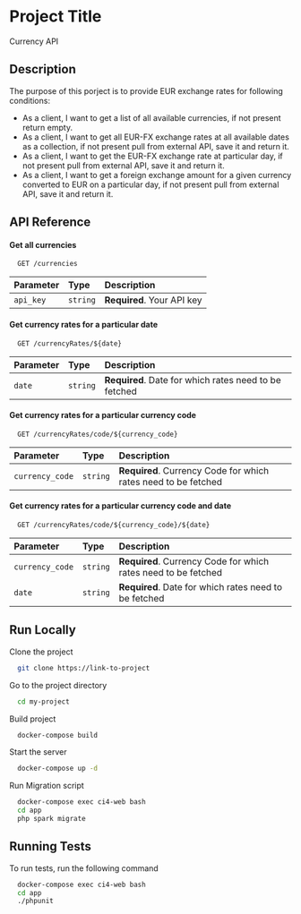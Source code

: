 # Project Title

Currency API

## Description

The purpose of this porject is to provide EUR exchange rates for following conditions:

- As a client, I want to get a list of all available currencies, if not present return empty.
- As a client, I want to get all EUR-FX exchange rates at all available dates as a collection, if not present pull from external API, save it and return it.
- As a client, I want to get the EUR-FX exchange rate at particular day, if not present pull from external API, save it and return it.
- As a client, I want to get a foreign exchange amount for a given currency converted to EUR on a particular day, if not present pull from external API, save it and return it.

## API Reference

#### Get all currencies

```http
  GET /currencies
```

| Parameter | Type     | Description                |
| :-------- | :------- | :------------------------- |
| `api_key` | `string` | **Required**. Your API key |

#### Get currency rates for a particular date

```http
  GET /currencyRates/${date}
```

| Parameter | Type     | Description                                           |
| :-------- | :------- | :---------------------------------------------------- |
| `date`    | `string` | **Required**. Date for which rates need to be fetched |

#### Get currency rates for a particular currency code

```http
  GET /currencyRates/code/${currency_code}
```

| Parameter       | Type     | Description                                                    |
| :-------------- | :------- | :------------------------------------------------------------- |
| `currency_code` | `string` | **Required**. Currency Code for which rates need to be fetched |

#### Get currency rates for a particular currency code and date

```http
  GET /currencyRates/code/${currency_code}/${date}
```

| Parameter       | Type     | Description                                                    |
| :-------------- | :------- | :------------------------------------------------------------- |
| `currency_code` | `string` | **Required**. Currency Code for which rates need to be fetched |
| `date`          | `string` | **Required**. Date for which rates need to be fetched          |

## Run Locally

Clone the project

```bash
  git clone https://link-to-project
```

Go to the project directory

```bash
  cd my-project
```

Build project

```bash
  docker-compose build
```

Start the server

```bash
  docker-compose up -d
```

Run Migration script

```bash
  docker-compose exec ci4-web bash
  cd app
  php spark migrate
```

## Running Tests

To run tests, run the following command

```bash
  docker-compose exec ci4-web bash
  cd app
  ./phpunit
```
